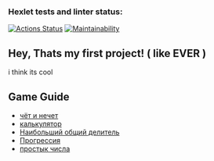 ### Hexlet tests and linter status:
[![Actions Status](https://github.com/nika7407/java-project-61/actions/workflows/hexlet-check.yml/badge.svg)](https://github.com/nika7407/java-project-61/actions)
[![Maintainability](https://api.codeclimate.com/v1/badges/9995f04b68df0c6e67f1/maintainability)](https://codeclimate.com/github/nika7407/java-project-61/maintainability)

## Hey, Thats my first project! ( like EVER )
i think its cool

## Game Guide
- [чёт и нечет](https://asciinema.org/a/taW2uujF8zWtj7zod3RQQdqQs)
- [калькулятор](https://asciinema.org/a/5CgaMTBMFYkbpFhGUIEBvs7gN)
- [Наибольший общий делитель](https://asciinema.org/a/E5jTkx54FLq6q5VW34oYFZxLu)
- [Прогрессия](https://asciinema.org/a/t2QE98YWqV6iRBxbtxgXpTcMo)
- [простык числа]( https://asciinema.org/a/PrTe1aGSw5lnWn0uwrWCwP4aj)
  
